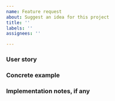 ```yaml
---
name: Feature request
about: Suggest an idea for this project
title: ''
labels: ''
assignees: ''

---
```


### User story

### Concrete example

### Implementation notes, if any

